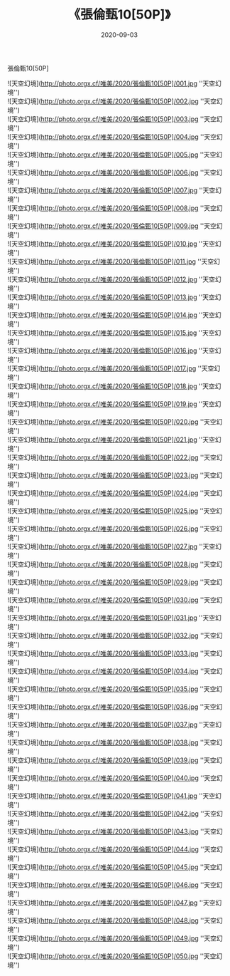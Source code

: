 ﻿---
layout: post
title: 《張倫甄10[50P]》
date: 2020-09-03
img: http://photo.orgx.cf/唯美/2020/張倫甄10[50P]/000.jpg
tags: [美女,清纯,唯美]
---

張倫甄10[50P]



![天空幻境](http://photo.orgx.cf/唯美/2020/張倫甄10[50P]/001.jpg ''天空幻境'')<br>
![天空幻境](http://photo.orgx.cf/唯美/2020/張倫甄10[50P]/002.jpg ''天空幻境'')<br>
![天空幻境](http://photo.orgx.cf/唯美/2020/張倫甄10[50P]/003.jpg ''天空幻境'')<br>
![天空幻境](http://photo.orgx.cf/唯美/2020/張倫甄10[50P]/004.jpg ''天空幻境'')<br>
![天空幻境](http://photo.orgx.cf/唯美/2020/張倫甄10[50P]/005.jpg ''天空幻境'')<br>
![天空幻境](http://photo.orgx.cf/唯美/2020/張倫甄10[50P]/006.jpg ''天空幻境'')<br>
![天空幻境](http://photo.orgx.cf/唯美/2020/張倫甄10[50P]/007.jpg ''天空幻境'')<br>
![天空幻境](http://photo.orgx.cf/唯美/2020/張倫甄10[50P]/008.jpg ''天空幻境'')<br>
![天空幻境](http://photo.orgx.cf/唯美/2020/張倫甄10[50P]/009.jpg ''天空幻境'')<br>
![天空幻境](http://photo.orgx.cf/唯美/2020/張倫甄10[50P]/010.jpg ''天空幻境'')<br>
![天空幻境](http://photo.orgx.cf/唯美/2020/張倫甄10[50P]/011.jpg ''天空幻境'')<br>
![天空幻境](http://photo.orgx.cf/唯美/2020/張倫甄10[50P]/012.jpg ''天空幻境'')<br>
![天空幻境](http://photo.orgx.cf/唯美/2020/張倫甄10[50P]/013.jpg ''天空幻境'')<br>
![天空幻境](http://photo.orgx.cf/唯美/2020/張倫甄10[50P]/014.jpg ''天空幻境'')<br>
![天空幻境](http://photo.orgx.cf/唯美/2020/張倫甄10[50P]/015.jpg ''天空幻境'')<br>
![天空幻境](http://photo.orgx.cf/唯美/2020/張倫甄10[50P]/016.jpg ''天空幻境'')<br>
![天空幻境](http://photo.orgx.cf/唯美/2020/張倫甄10[50P]/017.jpg ''天空幻境'')<br>
![天空幻境](http://photo.orgx.cf/唯美/2020/張倫甄10[50P]/018.jpg ''天空幻境'')<br>
![天空幻境](http://photo.orgx.cf/唯美/2020/張倫甄10[50P]/019.jpg ''天空幻境'')<br>
![天空幻境](http://photo.orgx.cf/唯美/2020/張倫甄10[50P]/020.jpg ''天空幻境'')<br>
![天空幻境](http://photo.orgx.cf/唯美/2020/張倫甄10[50P]/021.jpg ''天空幻境'')<br>
![天空幻境](http://photo.orgx.cf/唯美/2020/張倫甄10[50P]/022.jpg ''天空幻境'')<br>
![天空幻境](http://photo.orgx.cf/唯美/2020/張倫甄10[50P]/023.jpg ''天空幻境'')<br>
![天空幻境](http://photo.orgx.cf/唯美/2020/張倫甄10[50P]/024.jpg ''天空幻境'')<br>
![天空幻境](http://photo.orgx.cf/唯美/2020/張倫甄10[50P]/025.jpg ''天空幻境'')<br>
![天空幻境](http://photo.orgx.cf/唯美/2020/張倫甄10[50P]/026.jpg ''天空幻境'')<br>
![天空幻境](http://photo.orgx.cf/唯美/2020/張倫甄10[50P]/027.jpg ''天空幻境'')<br>
![天空幻境](http://photo.orgx.cf/唯美/2020/張倫甄10[50P]/028.jpg ''天空幻境'')<br>
![天空幻境](http://photo.orgx.cf/唯美/2020/張倫甄10[50P]/029.jpg ''天空幻境'')<br>
![天空幻境](http://photo.orgx.cf/唯美/2020/張倫甄10[50P]/030.jpg ''天空幻境'')<br>
![天空幻境](http://photo.orgx.cf/唯美/2020/張倫甄10[50P]/031.jpg ''天空幻境'')<br>
![天空幻境](http://photo.orgx.cf/唯美/2020/張倫甄10[50P]/032.jpg ''天空幻境'')<br>
![天空幻境](http://photo.orgx.cf/唯美/2020/張倫甄10[50P]/033.jpg ''天空幻境'')<br>
![天空幻境](http://photo.orgx.cf/唯美/2020/張倫甄10[50P]/034.jpg ''天空幻境'')<br>
![天空幻境](http://photo.orgx.cf/唯美/2020/張倫甄10[50P]/035.jpg ''天空幻境'')<br>
![天空幻境](http://photo.orgx.cf/唯美/2020/張倫甄10[50P]/036.jpg ''天空幻境'')<br>
![天空幻境](http://photo.orgx.cf/唯美/2020/張倫甄10[50P]/037.jpg ''天空幻境'')<br>
![天空幻境](http://photo.orgx.cf/唯美/2020/張倫甄10[50P]/038.jpg ''天空幻境'')<br>
![天空幻境](http://photo.orgx.cf/唯美/2020/張倫甄10[50P]/039.jpg ''天空幻境'')<br>
![天空幻境](http://photo.orgx.cf/唯美/2020/張倫甄10[50P]/040.jpg ''天空幻境'')<br>
![天空幻境](http://photo.orgx.cf/唯美/2020/張倫甄10[50P]/041.jpg ''天空幻境'')<br>
![天空幻境](http://photo.orgx.cf/唯美/2020/張倫甄10[50P]/042.jpg ''天空幻境'')<br>
![天空幻境](http://photo.orgx.cf/唯美/2020/張倫甄10[50P]/043.jpg ''天空幻境'')<br>
![天空幻境](http://photo.orgx.cf/唯美/2020/張倫甄10[50P]/044.jpg ''天空幻境'')<br>
![天空幻境](http://photo.orgx.cf/唯美/2020/張倫甄10[50P]/045.jpg ''天空幻境'')<br>
![天空幻境](http://photo.orgx.cf/唯美/2020/張倫甄10[50P]/046.jpg ''天空幻境'')<br>
![天空幻境](http://photo.orgx.cf/唯美/2020/張倫甄10[50P]/047.jpg ''天空幻境'')<br>
![天空幻境](http://photo.orgx.cf/唯美/2020/張倫甄10[50P]/048.jpg ''天空幻境'')<br>
![天空幻境](http://photo.orgx.cf/唯美/2020/張倫甄10[50P]/049.jpg ''天空幻境'')<br>
![天空幻境](http://photo.orgx.cf/唯美/2020/張倫甄10[50P]/050.jpg ''天空幻境'')<br>